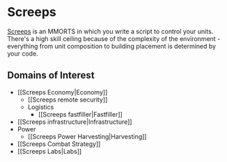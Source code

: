 # Screeps

[Screeps](https://screeps.com/) is an MMORTS in which you write a script to control your units. There's a high skill ceiling because of the complexity of the environment - everything from unit composition to building placement is determined by your code.

## Domains of Interest

- [[Screeps Economy|Economy]]
	- [[Screeps remote security]]
	- Logistics
		- [[Screeps fastfiller|Fastfiller]]
- [[Screeps infrastructure|Infrastructure]]
- Power
	- [[Screeps Power Harvesting|Harvesting]]
- [[Screeps Combat Strategy]]
- [[Screeps Labs|Labs]]